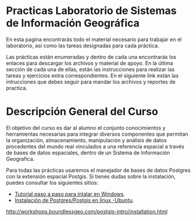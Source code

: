Practicas Laboratorio de Sistemas de Información Geográfica 
=============

En esta pagina encontrarás todo el material necesario para trabajar en el laboratorio, así como las tareas designadas para cada práctica. 

Las prácticas están enumeradas y dentro de cada una encontrarás los enlaces para descargar los archivos y material de apoyo. En la última sección de cada una de ellas, están las instrucciones para realizar las tareas y ejercicios extra correspondientes. En el siguiente link están las intrucciones que debes seguir para mandar los archivos y reportes de practica. 

Descripción General del Curso 
=============

El objetivo del curso es dar al alumno el conjunto conocimientos y herramientas necesarias para integrar diversos componentes que permitan la organización, almacenamiento, manipulación y análisis de datos procedentes del mundo real  vinculados a una referencia espacial a través de bases de datos espaciales, dentro de un Sistema de Información Geografica.

Para todas las prácticas usaremos el manejador de bases de datos Postgres con la extensión espacial Postgis. Si tienes dudas sobre la instalación,
puedes consultar los siguientes sitios:
* [Tutorial paso a paso para intalar en Windows](https://github.com/CentroGeo/practicas_sig/blob/master/practica_1/practica1.html).
* [Instalación de Postgres/Postgis en linux -Ubuntu](https://computingforgeeks.com/install-postgresql-11-on-ubuntu-18-04-ubuntu-16-04/).

http://workshops.boundlessgeo.com/postgis-intro/installation.html
